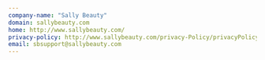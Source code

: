 ```yaml
---
company-name: "Sally Beauty"
domain: sallybeauty.com
home: http://www.sallybeauty.com/
privacy-policy: http://www.sallybeauty.com/privacy-Policy/privacyPolicy,default,pg.html
email: sbsupport@sallybeauty.com
---
```




